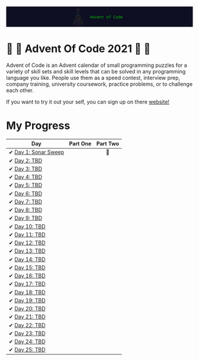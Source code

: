 ![Advent Of Code 2021](aoc21.png)
# 🎅 🎄 Advent Of Code 2021 🎄 🎅

Advent of Code is an Advent calendar of small programming puzzles for a variety of skill sets and skill levels that can be solved in any programming language you like. People use them as a speed contest, interview prep, company training, university coursework, practice problems, or to challenge each other.

If you want to try it out your self, you can sign up on there [website!](https://adventofcode.com/)

# My Progress

| Day                                                                                                     | Part One | Part Two |
| ------------------------------------------------------------------------------------------------------- | :------: | :------: |
| ✔ [Day 1: Sonar Sweep](https://github.com/yorickcleerbout/Advent-Of-Code-2021/tree/main/Day_01)       |       |    🌟   |
| ✔ [Day 2: TBD](https://github.com/yorickcleerbout/Advent-Of-Code-2021/tree/main/Day_02)       |       |        |
| ✔ [Day 3: TBD](https://github.com/yorickcleerbout/Advent-Of-Code-2021/tree/main/Day_03)       |       |        |
| ✔ [Day 4: TBD](https://github.com/yorickcleerbout/Advent-Of-Code-2021/tree/main/Day_04)       |       |        |
| ✔ [Day 5: TBD](https://github.com/yorickcleerbout/Advent-Of-Code-2021/tree/main/Day_05)       |       |        |
| ✔ [Day 6: TBD](https://github.com/yorickcleerbout/Advent-Of-Code-2021/tree/main/Day_06)       |       |        |
| ✔ [Day 7: TBD](https://github.com/yorickcleerbout/Advent-Of-Code-2021/tree/main/Day_07)       |       |        |
| ✔ [Day 8: TBD](https://github.com/yorickcleerbout/Advent-Of-Code-2021/tree/main/Day_08)       |       |        |
| ✔ [Day 9: TBD](https://github.com/yorickcleerbout/Advent-Of-Code-2021/tree/main/Day_09)       |       |        |
| ✔ [Day 10: TBD](https://github.com/yorickcleerbout/Advent-Of-Code-2021/tree/main/Day_10)       |       |        |
| ✔ [Day 11: TBD](https://github.com/yorickcleerbout/Advent-Of-Code-2021/tree/main/Day_11)       |       |        |
| ✔ [Day 12: TBD](https://github.com/yorickcleerbout/Advent-Of-Code-2021/tree/main/Day_12)       |       |        |
| ✔ [Day 13: TBD](https://github.com/yorickcleerbout/Advent-Of-Code-2021/tree/main/Day_13)       |       |        |
| ✔ [Day 14: TBD](https://github.com/yorickcleerbout/Advent-Of-Code-2021/tree/main/Day_14)       |       |        |
| ✔ [Day 15: TBD](https://github.com/yorickcleerbout/Advent-Of-Code-2021/tree/main/Day_15)       |       |        |
| ✔ [Day 16: TBD](https://github.com/yorickcleerbout/Advent-Of-Code-2021/tree/main/Day_16)       |       |        |
| ✔ [Day 17: TBD](https://github.com/yorickcleerbout/Advent-Of-Code-2021/tree/main/Day_17)       |       |        |
| ✔ [Day 18: TBD](https://github.com/yorickcleerbout/Advent-Of-Code-2021/tree/main/Day_18)       |       |        |
| ✔ [Day 19: TBD](https://github.com/yorickcleerbout/Advent-Of-Code-2021/tree/main/Day_19)       |       |        |
| ✔ [Day 20: TBD](https://github.com/yorickcleerbout/Advent-Of-Code-2021/tree/main/Day_20)       |       |        |
| ✔ [Day 21: TBD](https://github.com/yorickcleerbout/Advent-Of-Code-2021/tree/main/Day_21)       |       |        |
| ✔ [Day 22: TBD](https://github.com/yorickcleerbout/Advent-Of-Code-2021/tree/main/Day_22)       |       |        |
| ✔ [Day 23: TBD](https://github.com/yorickcleerbout/Advent-Of-Code-2021/tree/main/Day_23)       |       |        |
| ✔ [Day 24: TBD](https://github.com/yorickcleerbout/Advent-Of-Code-2021/tree/main/Day_24)       |       |        |
| ✔ [Day 25: TBD](https://github.com/yorickcleerbout/Advent-Of-Code-2021/tree/main/Day_25)       |       |        |

